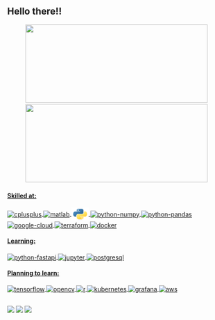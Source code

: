## Hello there!!
<div align="center">
  <a href="https://github.com/gabrielpcrestani">
  <img height="180em" width="420em" src="https://github-readme-stats.vercel.app/api?username=gabrielpcrestani&show_icons=true&theme=dark&include_all_commits=true&count_private=true"/>
  <img height="180em" width="420em" src="https://github-readme-stats.vercel.app/api/top-langs/?username=gabrielpcrestani&layout=compact&langs_count=7&theme=dark"/>
</div>

#### Skilled at:
<div style="display: inline_block">
  <img align="center" alt="cplusplus" height="30" width="40" src="https://cdn.jsdelivr.net/gh/devicons/devicon/icons/cplusplus/cplusplus-original.svg">
  <img align="center" alt="matlab" height="30" width="40" src="https://cdn.jsdelivr.net/gh/devicons/devicon/icons/matlab/matlab-original.svg">
  <img align="center" alt="python" height="30" width="40" src="https://raw.githubusercontent.com/devicons/devicon/master/icons/python/python-original.svg">
  <img align="center" alt="python-numpy" height="30" width="40" src="https://cdn.jsdelivr.net/gh/devicons/devicon/icons/numpy/numpy-original-wordmark.svg">
  <img align="center" alt="python-pandas" height="30" width="40" src="https://cdn.jsdelivr.net/gh/devicons/devicon/icons/pandas/pandas-original-wordmark.svg">
  <img align="center" alt="google-cloud" height="30" width="40" src="https://cdn.jsdelivr.net/gh/devicons/devicon/icons/googlecloud/googlecloud-original.svg">
  <img align="center" alt="terraform" height="30" width="40" src="https://cdn.jsdelivr.net/gh/devicons/devicon/icons/terraform/terraform-original-wordmark.svg">
  <img align="center" alt="docker" height="30" width="40" src="https://cdn.jsdelivr.net/gh/devicons/devicon/icons/docker/docker-original-wordmark.svg">
</div>

#### Learning:
<div style="display: inline_block">
  <img align="center" alt="python-fastapi" height="30" width="40" src="https://cdn.jsdelivr.net/gh/devicons/devicon/icons/fastapi/fastapi-original.svg">
  <img align="center" alt="jupyter" height="30" width="40" src="https://cdn.jsdelivr.net/gh/devicons/devicon/icons/jupyter/jupyter-original-wordmark.svg">
  <img align="center" alt="postgresql" height="30" width="40" src="https://cdn.jsdelivr.net/gh/devicons/devicon/icons/postgresql/postgresql-original-wordmark.svg">
</div>

#### Planning to learn:
<div style="display: inline_block">
  <img align="center" alt="tensorflow" height="30" width="40" src="https://cdn.jsdelivr.net/gh/devicons/devicon/icons/tensorflow/tensorflow-original-wordmark.svg">
  <img align="center" alt="opencv" height="30" width="40" src="https://cdn.jsdelivr.net/gh/devicons/devicon/icons/opencv/opencv-original-wordmark.svg">
  <img align="center" alt="r" height="30" width="40" src="https://cdn.jsdelivr.net/gh/devicons/devicon/icons/r/r-original.svg">
  <img align="center" alt="kubernetes" height="30" width="40" src="https://cdn.jsdelivr.net/gh/devicons/devicon/icons/kubernetes/kubernetes-plain-wordmark.svg">
  <img align="center" alt="grafana" height="30" width="40" src="https://cdn.jsdelivr.net/gh/devicons/devicon/icons/grafana/grafana-original-wordmark.svg">
  <img align="center" alt="aws" height="30" width="40" src="https://cdn.jsdelivr.net/gh/devicons/devicon/icons/amazonwebservices/amazonwebservices-plain-wordmark.svg">
</div>
  
  ##
 
<div>
  <a href="https://www.youtube.com/channel/UCdzKnPD8KroGAlgvTrfMwNQ" target="_blank"><img src="https://img.shields.io/badge/YouTube-FF0000?style=for-the-badge&logo=youtube&logoColor=white" target="_blank"></a>
  <a href = "mailto:gabrielpcrestani@gmail.com"><img src="https://img.shields.io/badge/-Gmail-%23333?style=for-the-badge&logo=gmail&logoColor=white" target="_blank"></a>
  <a href="https://www.linkedin.com/in/gabriel-crestani-342894153" target="_blank"><img src="https://img.shields.io/badge/-LinkedIn-%230077B5?style=for-the-badge&logo=linkedin&logoColor=white" target="_blank"></a>
</div>

